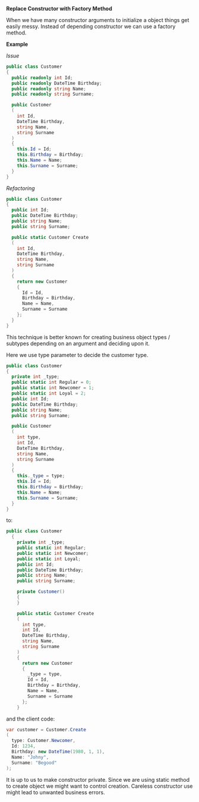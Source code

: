 **Replace Constructor with Factory Method**

When we have many constructor arguments to initialize a object things get easily messy.
Instead of depending constructor we can use a factory method.

**Example**
 
_Issue_
 
```csharp
public class Customer
{
  public readonly int Id;
  public readonly DateTime Birthday;
  public readonly string Name;
  public readonly string Surname;

  public Customer
  (
    int Id,
    DateTime Birthday,
    string Name,
    string Surname
  )
  {
    this.Id = Id;
    this.Birthday = Birthday;
    this.Name = Name;
    this.Surname = Surname;
  }
}
```
 
_Refactoring_
 
```csharp
public class Customer
{
  public int Id;
  public DateTime Birthday;
  public string Name;
  public string Surname;

  public static Customer Create
  (
    int Id,
    DateTime Birthday,
    string Name,
    string Surname
  )
  {
    return new Customer
    {
      Id = Id,
      Birthday = Birthday,
      Name = Name,
      Surname = Surname
    };
  }
}
```

This technique is better known for creating business object types / subtypes
depending on an argument and deciding upon it.

Here we use type parameter to decide the customer type.

```csharp
public class Customer
{
  private int _type;
  public static int Regular = 0;
  public static int Newcomer = 1;
  public static int Loyal = 2;
  public int Id;
  public DateTime Birthday;
  public string Name;
  public string Surname;

  public Customer
  (
    int type,
    int Id,
    DateTime Birthday,
    string Name,
    string Surname
  )
  {
    this._type = type;
    this.Id = Id;
    this.Birthday = Birthday;
    this.Name = Name;
    this.Surname = Surname;
  }
}
```

to:

```csharp
public class Customer
  {
    private int _type;
    public static int Regular;
    public static int Newcomer;
    public static int Loyal;
    public int Id;
    public DateTime Birthday;
    public string Name;
    public string Surname;

    private Customer()
    {
    }

    public static Customer Create
    (
      int type,
      int Id,
      DateTime Birthday,
      string Name,
      string Surname
    )
    {
      return new Customer
      {
        _type = type,
        Id = Id,
        Birthday = Birthday,
        Name = Name,
        Surname = Surname
      };
    }
```

and the client code:

```csharp
var customer = Customer.Create
(
  type: Customer.Newcomer,
  Id: 1234,
  Birthday: new DateTime(1980, 1, 1),
  Name: "Johny",
  Surname: "Begood"
);
```

It is up to us to make constructor private.
Since we are using static method to create object we might want to control creation.
Careless constructor use might lead to unwanted business errors.